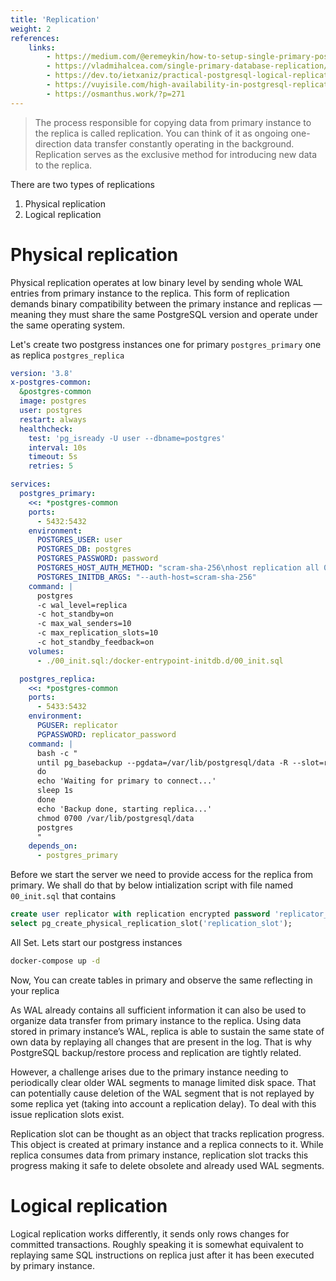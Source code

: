 ```yaml
---
title: 'Replication'
weight: 2
references:
    links:
        - https://medium.com/@eremeykin/how-to-setup-single-primary-postgresql-replication-with-docker-compose-98c48f233bbf
        - https://vladmihalcea.com/single-primary-database-replication/
        - https://dev.to/ietxaniz/practical-postgresql-logical-replication-setting-up-an-experimentation-environment-using-docker-4h50
        - https://vuyisile.com/high-availability-in-postgresql-replication-with-docker/
        - https://osmanthus.work/?p=271
--- 
```


> The process responsible for copying data from primary instance to the replica is called replication. You can think of it as ongoing one-direction data transfer constantly operating in the background. Replication serves as the exclusive method for introducing new data to the replica. 

There are two types of replications

1. Physical replication
2. Logical replication

# Physical replication

Physical replication operates at low binary level by sending whole WAL entries from primary instance to the replica. This form of replication demands binary compatibility between the primary instance and replicas — meaning they must share the same PostgreSQL version and operate under the same operating system. 

Let's create two postgress instances one for primary `postgres_primary` one as replica `postgres_replica`

```yml
version: '3.8'
x-postgres-common:
  &postgres-common
  image: postgres
  user: postgres
  restart: always
  healthcheck:
    test: 'pg_isready -U user --dbname=postgres'
    interval: 10s
    timeout: 5s
    retries: 5

services:
  postgres_primary:
    <<: *postgres-common
    ports:
      - 5432:5432
    environment:
      POSTGRES_USER: user
      POSTGRES_DB: postgres
      POSTGRES_PASSWORD: password
      POSTGRES_HOST_AUTH_METHOD: "scram-sha-256\nhost replication all 0.0.0.0/0 md5"
      POSTGRES_INITDB_ARGS: "--auth-host=scram-sha-256"
    command: |
      postgres 
      -c wal_level=replica 
      -c hot_standby=on 
      -c max_wal_senders=10 
      -c max_replication_slots=10 
      -c hot_standby_feedback=on
    volumes:
      - ./00_init.sql:/docker-entrypoint-initdb.d/00_init.sql

  postgres_replica:
    <<: *postgres-common
    ports:
      - 5433:5432
    environment:
      PGUSER: replicator
      PGPASSWORD: replicator_password
    command: |
      bash -c "
      until pg_basebackup --pgdata=/var/lib/postgresql/data -R --slot=replication_slot --host=postgres_primary --port=5432
      do
      echo 'Waiting for primary to connect...'
      sleep 1s
      done
      echo 'Backup done, starting replica...'
      chmod 0700 /var/lib/postgresql/data
      postgres
      "
    depends_on:
      - postgres_primary

```

Before we start the server we need to provide access for the replica from primary. We shall do that by below intialization script with file named `00_init.sql` that contains

```sql
create user replicator with replication encrypted password 'replicator_password';
select pg_create_physical_replication_slot('replication_slot');
```

All Set. Lets start our postgress instances 

```bash
docker-compose up -d
```

Now, You can create tables in primary and observe the same reflecting in your replica

As WAL already contains all sufficient information it can also be used to organize data transfer from primary instance to the replica. Using data stored in primary instance’s WAL, replica is able to sustain the same state of own data by replaying all changes that are present in the log. That is why PostgreSQL backup/restore process and replication are tightly related.

However, a challenge arises due to the primary instance needing to periodically clear older WAL segments to manage limited disk space. That can potentially cause deletion of the WAL segment that is not replayed by some replica yet (taking into account a replication delay). To deal with this issue replication slots exist.

Replication slot can be thought as an object that tracks replication progress. This object is created at primary instance and a replica connects to it. While replica consumes data from primary instance, replication slot tracks this progress making it safe to delete obsolete and already used WAL segments.

# Logical replication

Logical replication works differently, it sends only rows changes for committed transactions. Roughly speaking it is somewhat equivalent to replaying same SQL instructions on replica just after it has been executed by primary instance.

